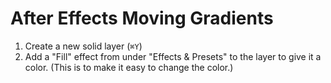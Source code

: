 # After Effects Moving Gradients

1. Create a new solid layer (`⌘Y`)
2. Add a "Fill" effect from under "Effects & Presets" to the layer to give it a color. (This is to make it easy to change the color.)
